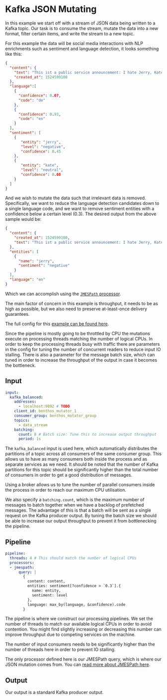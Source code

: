 Kafka JSON Mutating
===================

In this example we start off with a stream of JSON data being written to a Kafka
topic. Our task is to consume the stream, mutate the data into a new format,
filter certain items, and write the stream to a new topic.

For this example the data will be social media interactions with NLP enrichments
such as sentiment and language detection, it looks something like this:

``` json
{
  "content": {
    "text": "This ist a public service announcement: I hate Jerry, Kate is okay.",
    "created_at": 1524599100
  },
  "language":[
    {
      "confidence": 0.07,
      "code": "de"
    },
    {
      "confidence": 0.93,
      "code": "en"
    }
  ],
  "sentiment": [
    {
       "entity": "jerry",
       "level": "negative",
       "confidence": 0.45
    },
    {
       "entity": "kate",
       "level": "neutral",
       "confidence": 0.08
    }
  ]
}
```

And we wish to mutate the data such that irrelevant data is removed.
Specifically, we want to reduce the language detection candidates down to a
single language code, and we want to remove sentiment entities with a confidence
below a certain level (0.3). The desired output from the above sample would be:

``` json
{
  "content": {
    "created_at": 1524599100,
    "text": "This ist a public service announcement: I hate Jerry, Kate is okay."
  },
  "entities": [
    {
      "name": "jerry",
      "sentiment": "negative"
    }
  ],
  "language": "en"
}
```

Which we can accomplish using the [`JMESPath` processor][jmespath-processor].

The main factor of concern in this example is throughput, it needs to be as high
as possible, but we also need to preserve at-least-once delivery guarantees.

The full config for this [example can be found here][example].

Since the pipeline is mostly going to be throttled by CPU the mutations execute
on processing threads matching the number of logical CPUs. In order to keep the
processing threads busy with traffic there are parameters in the config for
tuning the number of concurrent readers to reduce input IO stalling. There is
also a parameter for the message batch size, which can tuned in order to
increase the throughput of the output in case it becomes the bottleneck.

## Input

``` yaml
input:
  kafka_balanced:
    addresses:
      - localhost:9092 # TODO
    client_id: benthos_mutator_1
    consumer_group: benthos_mutator_group
    topics:
      - data_stream
    batching:
      count: 8 # Batch size: Tune this to increase output throughput
      period: 1s
```

The `kafka_balanced` input is used here, which automatically distributes the
partitions of a topic across all consumers of the same consumer group. This
allows us to have as many consumers both inside the process and as separate
services as we need. It should be noted that the number of Kafka partitions for
this topic should be significantly higher than the total number of consumers in
order to get a good distribution of messages.

Using a broker allows us to tune the number of parallel consumers inside the
process in order to reach our maximum CPU utilisation.

We also specify a `batching.count`, which is the maximum number of messages to
batch together when we have a backlog of prefetched messages. The advantage of
this is that a batch will be sent as a single request on the Kafka producer
output. By tuning the batch size we should be able to increase our output
throughput to prevent it from bottlenecking the pipeline.

## Pipeline

``` yaml
pipeline:
  threads: 4 # This should match the number of logical CPUs
  processors:
  - jmespath:
      query: |
        {
          content: content,
          entities: sentiment[?confidence > `0.3`].{
            name: entity,
            sentiment: level
          },
          language: max_by(language, &confidence).code
        }
```

The pipeline is where we construct our processing pipelines. We set the number
of threads to match our available logical CPUs in order to avoid contention. You
might find slightly increasing or decreasing this number can improve throughput
due to competing services on the machine.

The number of input consumers needs to be significantly higher than the number
of threads here in order to prevent IO stalling.

The only processor defined here is our JMESPath query, which is where our JSON
mutation comes from. You can [read more about JMESPath here][jmespath].

## Output

Our output is a standard Kafka producer output.

[jmespath]: http://jmespath.org/
[jmespath-processor]: ../processors/README.md#jmespath
[example]: ./kafka-json-mutating.yaml
